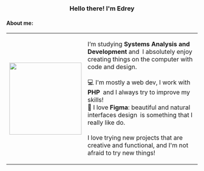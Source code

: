 <h3 align="center">Hello there! I'm Edrey</h4>

<h4 align="left">About me:</h5>

<table>
  <tr>
    <td>
      <img src="https://imgur.com/ONIMh0D.png" width="190px" />
    </td>
    <td>
      <p>
        I’m studying <strong>Systems Analysis and Development</strong> and I absolutely enjoy creating things on the computer with code and design.<br><br>
        💻 I'm mostly a web dev, I work with <strong>PHP</strong> and I always try to improve my skills!<br>
        🎨 I love <strong>Figma</strong>: beautiful and natural interfaces design is something that I really like do.<br><br>
        I love trying new projects that are creative and functional, and I'm not afraid to try new things!
      </p>
    </td>
  </tr>
</table>
